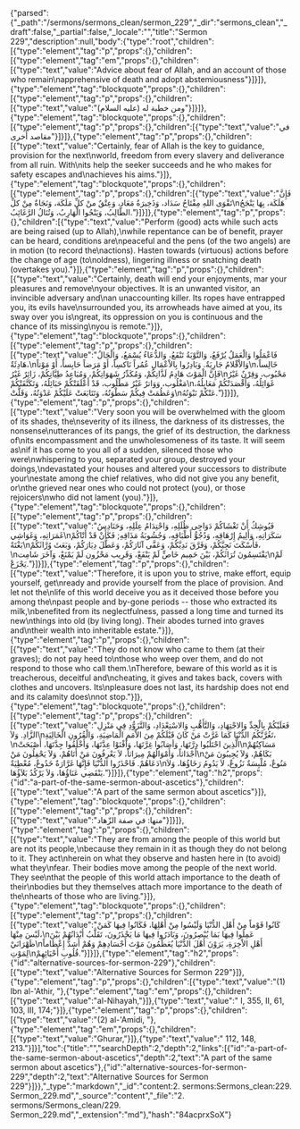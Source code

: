 {"parsed":{"_path":"/sermons/sermons_clean/sermon_229","_dir":"sermons_clean","_draft":false,"_partial":false,"_locale":"","title":"Sermon 229","description":null,"body":{"type":"root","children":[{"type":"element","tag":"p","props":{},"children":[{"type":"element","tag":"em","props":{},"children":[{"type":"text","value":"Advice about fear of Allah, and an account of those who remain\napprehensive of death and adopt abstemiousness"}]}]},{"type":"element","tag":"blockquote","props":{},"children":[{"type":"element","tag":"p","props":{},"children":[{"type":"text","value":"ومن خطبة له (عليه السلام)"}]}]},{"type":"element","tag":"blockquote","props":{},"children":[{"type":"element","tag":"p","props":{},"children":[{"type":"text","value":"في مقاصد أُخرى"}]}]},{"type":"element","tag":"p","props":{},"children":[{"type":"text","value":"Certainly, fear of Allah is the key to guidance, provision for the next\nworld, freedom from every slavery and deliverance from all ruin. With\nits help the seeker succeeds and he who makes for safety escapes and\nachieves his aims."}]},{"type":"element","tag":"blockquote","props":{},"children":[{"type":"element","tag":"p","props":{},"children":[{"type":"text","value":"فَإِنَّ تَقْوَى اللهِ مِفْتَاحُ سَدَاد، وَذَخِيرَةُ مَعَاد، وَعِتْقٌ منْ كلِّ مَلَكَة، وَنَجَاةٌ مِنْ كلِّ\nهَلَكَة، بِهَا يَنْجَحُ الطَّالِبُ، وَيَنْجُوا الْهَارِبُ، وَتُنَالُ الرَّغَائِبُ."}]}]},{"type":"element","tag":"p","props":{},"children":[{"type":"text","value":"Perform (good) acts while such acts are being raised (up to Allah),\nwhile repentance can be of benefit, prayer can be heard, conditions are\npeaceful and the pens (of the two angels) are in motion (to record the\nactions). Hasten towards (virtuous) actions before the change of age (to\noldness), lingering illness or snatching death (overtakes you)."}]},{"type":"element","tag":"p","props":{},"children":[{"type":"text","value":"Certainly, death will end your enjoyments, mar your pleasures and remove\nyour objectives. It is an unwanted visitor, an invincible adversary and\nan unaccounting killer. Its ropes have entrapped you, its evils have\nsurrounded you, its arrowheads have aimed at you, its sway over you is\ngreat, its oppression on you is continuous and the chance of its missing\nyou is remote."}]},{"type":"element","tag":"blockquote","props":{},"children":[{"type":"element","tag":"p","props":{},"children":[{"type":"text","value":"فَاعْمَلُوا وَالْعَمَلُ يُرْفَعُ، وَالتَّوْبَةُ تَنْفَعُ، وَالدُّعَاءُ يُسْمَعُ، وَالْحَالُ هَادِئَةٌ،\nوَالاْقْلامُ جَارِيَةٌ. وَبَادِرُوا بِالاْعْمَالِ عُمُراً نَاكسِاً، أَوْ مَرَضاً حَابِساً، أَوْ مَوْتاً\nخَالِساً، فَإِنَّ الْمَوْتَ هَادِمُ لَذَّاتِكُمْ، وَمُكَدِّرُ شَهَوَاتِكُمْ، وَمُبَاعِدُ طِيَّاتِكُمْ، زَائِرٌ غَيْرُ\nمَحْبُوب، وَقِرْنٌ غَيْرُ مَغْلُوب، وَوَاترٌ غَيْرُ مَطْلُوب، قَدْ أَعْلَقَتْكُمْ حَبَائِلُهُ، وَتَكَنَّفَتْكُمْ\nغَوَائِلُهُ، وَأَقْصَدَتْكُمْ مَعَابِلُهُ، وَعَظُمَتْ فِيكُمْ سَطْوَتُهُ، وَتَتَابَعَتْ عَلَيْكُمْ عَدْوَتُهُ، وَقَلَّتْ\nعَنْكُمْ نَبْوَتُهُ."}]}]},{"type":"element","tag":"p","props":{},"children":[{"type":"text","value":"Very soon you will be overwhelmed with the gloom of its shades, the\nseverity of its illness, the darkness of its distresses, the nonsense\nutterances of its pangs, the grief of its destruction, the darkness of\nits encompassment and the unwholesomeness of its taste. It will seem as\nif it has come to you all of a sudden, silenced those who were\nwhispering to you, separated your group, destroyed your doings,\ndevastated your houses and altered your successors to distribute your\nestate among the chief relatives, who did not give you any benefit, or\nthe grieved near ones who could not protect (you), or those rejoicers\nwho did not lament (you)."}]},{"type":"element","tag":"blockquote","props":{},"children":[{"type":"element","tag":"p","props":{},"children":[{"type":"text","value":"فَيُوشِكُ أَنْ تَغْشَاكُمْ دَوَاجِى ظُلَلِهِ، وَاحْتِدَامُ عِلَلِهِ، وَحَنَادِسُ غَمَرَاتِهِ، وَغَوَاشِي\nسَكَرَاتِهِ، وَأَلِيمُ إِرْهَاقِهِ، وَدُجُوُّ أَطْبَاقِهِ، وَجُشُوبَةُ مَذَاقِهِ; فَكَأَنْ قَدْ أَتْاكُمْ بَغْتَةً\nفَأَسْكَتَ نَجِيَّكُمْ، وَفَرَّقَ نَدِيَّكُمْ، وَعَفَّى آثَارَكُمْ، وَعَطَّلَ دِيَارَكُمْ، وَبَعَثَ وُرَّاثَكُمْ،\nيَقْتَسِمُونَ تُرَاثَكُمْ، بَيْنَ حَمِيم خَاصٍّ لَمْ يَنْفَعْ، وَقَرِيب مَحْزُون لَمْ يَمْنَعْ، وَآخَرَ شَامِت\nلَمْ يَجْزَعْ."}]}]},{"type":"element","tag":"p","props":{},"children":[{"type":"text","value":"Therefore, it is upon you to strive, make effort, equip yourself, get\nready and provide yourself from the place of provision. And let not the\nlife of this world deceive you as it deceived those before you among the\npast people and by-gone periods -- those who extracted its milk,\nbenefited from its neglectfulness, passed a long time and turned its new\nthings into old (by living long). Their abodes turned into graves and\ntheir wealth into inheritable estate."}]},{"type":"element","tag":"p","props":{},"children":[{"type":"text","value":"They do not know who came to them (at their graves); do not pay heed to\nthose who weep over them, and do not respond to those who call them.\nTherefore, beware of this world as it is treacherous, deceitful and\ncheating, it gives and takes back, covers with clothes and uncovers. Its\npleasure does not last, its hardship does not end and its calamity does\nnot stop."}]},{"type":"element","tag":"blockquote","props":{},"children":[{"type":"element","tag":"p","props":{},"children":[{"type":"text","value":"فَعَلَيْكُمْ بِالْجِدِّ وَالاجْتِهَادِ، وَالتَّأَهُّبِ وَالاسْتِعْدَادِ، وَالتَّزَوُّدِ فِي مَنْزِلِ الزَّادِ. وَلاَ\nتَغُرَّنَّكُمُ الدُّنْيَا كَمَا غَرَّتْ مَنْ كَانَ قَبْلَكُمْ مِنَ الاْمَمِ الْمَاضِيَةِ، وَالْقُرُونِ الْخَالِيَةِ،\nالَّذِينَ احْتَلَبُوا دِرَّتَهَا، وَأصَابُوا غِرَّتَهَا، وَأَفْنَوْا عِدَّتَهَا، وَأَخْلَقُوا جِدَّتَهَا، أَصْبَحَتْ\nمَسَاكِنُهُمْ أَجْدَاثاً، وَأَمْوَالُهُمْ مِيرَاثاً، لاَ يَعْرِفُونَ مَنْ أَتَاهُمْ، وَلاَ يَحْفِلُونَ مَنْ\nبَكَاهُمْ، وَلاَ يُجِيبُونَ مَنْ دَعَاهُمْ. فَاحْذَرُوا الدُّنْيَا فَإِنَّهَا غَرَّارَةٌ خَدُوعٌ، مُعْطِيَةٌ\nمَنُوعٌ، مُلْبِسَةٌ نَزُوعٌ، لاَ يَدُومُ رَخَاؤُهَا، وَلاَ يَنْقَضِي عَنَاؤُهَا، وَلاَ يَرْكُدُ بَلاَؤُهَا."}]}]},{"type":"element","tag":"h2","props":{"id":"a-part-of-the-same-sermon-about-ascetics"},"children":[{"type":"text","value":"A part of the same sermon about ascetics"}]},{"type":"element","tag":"blockquote","props":{},"children":[{"type":"element","tag":"p","props":{},"children":[{"type":"text","value":"منها: في صفة الزّهاد"}]}]},{"type":"element","tag":"p","props":{},"children":[{"type":"text","value":"They are from among the people of this world but are not its people,\nbecause they remain in it as though they do not belong to it. They act\nherein on what they observe and hasten here in (to avoid) what they\nfear. Their bodies move among the people of the next world. They see\nthat the people of this world attach importance to the death of their\nbodies but they themselves attach more importance to the death of the\nhearts of those who are living."}]},{"type":"element","tag":"blockquote","props":{},"children":[{"type":"element","tag":"p","props":{},"children":[{"type":"text","value":"كَانُوا قَوْماً مِنْ أَهْلِ الدُّنْيَا وَلَيْسُوا مِنْ أَهْلِهَا، فَكَانُوا فِيهَا كَمَنْ لَيْسَ مِنْهَا،\nعَمِلُوا فِيهَا بَمَا يُبْصِرُونَ، وَبَادَرُوا فِيهَا مَا يَحْذَرُونَ، تَقَلَّبُ أَبْدَانُهُمْ بَيْنَ ظَهْرَانَيْ\nأَهْلِ الاْخِرَةِ، يَرَوْنَ أَهْلَ الدُّنْيَا يُعَظِّمُونَ مَوْتَ أَجْسَادِهِمْ وَهُمْ أَشدُّ إِعْظَاماً لِمَوْتِ\nقُلُوبِ أَحْيَائِهِمْ."}]}]},{"type":"element","tag":"h2","props":{"id":"alternative-sources-for-sermon-229"},"children":[{"type":"text","value":"Alternative Sources for Sermon 229"}]},{"type":"element","tag":"p","props":{},"children":[{"type":"text","value":"(1) Ibn al-'Athir, "},{"type":"element","tag":"em","props":{},"children":[{"type":"text","value":"al-Nihayah,"}]},{"type":"text","value":" I, 355, II, 61, 103, III, 174;"}]},{"type":"element","tag":"p","props":{},"children":[{"type":"text","value":"(2) al-'Amidi, "},{"type":"element","tag":"em","props":{},"children":[{"type":"text","value":"Ghurar,"}]},{"type":"text","value":" 112, 148, 213."}]}],"toc":{"title":"","searchDepth":2,"depth":2,"links":[{"id":"a-part-of-the-same-sermon-about-ascetics","depth":2,"text":"A part of the same sermon about ascetics"},{"id":"alternative-sources-for-sermon-229","depth":2,"text":"Alternative Sources for Sermon 229"}]}},"_type":"markdown","_id":"content:2. sermons:Sermons_clean:229. Sermon_229.md","_source":"content","_file":"2. sermons/Sermons_clean/229. Sermon_229.md","_extension":"md"},"hash":"84acprxSoX"}